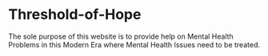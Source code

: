 # Threshold-of-Hope
The sole purpose of this website is to provide help on Mental Health Problems in this Modern Era where Mental Health Issues need to be treated.
